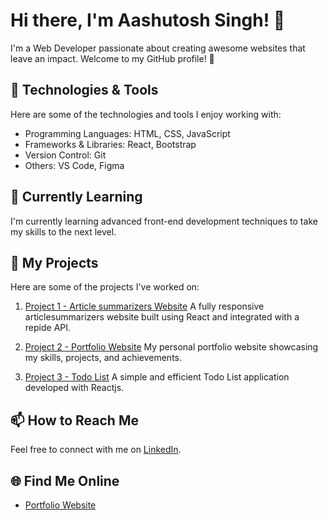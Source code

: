# Hi there, I'm Aashutosh Singh! 👋

I'm a Web Developer passionate about creating awesome websites that leave an impact. Welcome to my GitHub profile! 🚀

## 🔧 Technologies & Tools

Here are some of the technologies and tools I enjoy working with:

- Programming Languages: HTML, CSS, JavaScript
- Frameworks & Libraries: React, Bootstrap
- Version Control: Git
- Others: VS Code, Figma

## 🌱 Currently Learning

I'm currently learning advanced front-end development techniques to take my skills to the next level.

## 📁 My Projects

Here are some of the projects I've worked on:

1. [Project 1 - Article summarizers Website](https://articlesummarizers-3110.netlify.app/)
   A fully responsive articlesummarizers website built using React and integrated with a repide API.

2. [Project 2 - Portfolio Website](https://aashus3110.github.io/myportfolio/)
   My personal portfolio website showcasing my skills, projects, and achievements.
   
4. [Project 3 - Todo List](https://github.com/aashus3110/todo-list-project)
   A simple and efficient Todo List application developed with Reactjs.

## 📫 How to Reach Me

Feel free to connect with me on [LinkedIn](https://www.linkedin.com/in/aashu3110/).

## 🌐 Find Me Online

- [Portfolio Website](https://aashus3110.github.io/myportfolio/)
